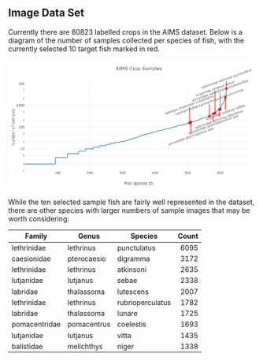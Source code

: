 ## Image Data Set
Currently there are 80823 labelled crops in the AIMS dataset. Below is a diagram of the number of samples collected per species of fish, with the currently selected 10 target fish marked in red.

![image](fish-dataset.png)

While the ten selected sample fish are fairly well represented in the dataset, there are other species with larger numbers of sample images that may be worth considering:

| Family        | Genus       | Species             | Count |
| ------------- | ----------- | ------------------- | -----:|
| lethrinidae   | lethrinus	  | punctulatus         | 6095
| caesionidae   | pterocaesio | digramma            | 3172
| lethrinidae   | lethrinus   | atkinsoni           | 2635
| lutjanidae    | lutjanus    | sebae               | 2338
| labridae      | thalassoma  | lutescens           | 2007
| lethrinidae   | lethrinus   | rubrioperculatus    | 1782
| labridae      | thalassoma  | lunare              | 1725
| pomacentridae | pomacentrus | coelestis           | 1693
| lutjanidae    | lutjanus    | vitta               | 1435
| balistidae    | melichthys  | niger               | 1338